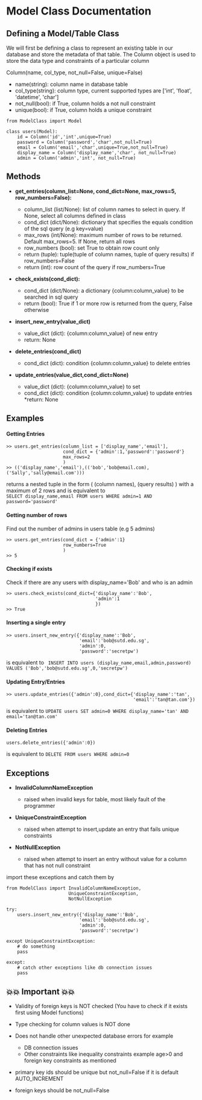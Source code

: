 # Model Class Documentation
## Defining a Model/Table Class

We will first be defining a class to represent an existing table in our database and store the metadata of that table.
The Column object is used to store the data type and constraints of a particular column

Column(name, col_type, not_null=False, unique=False)
- name(string): column name in database table
- col_type(string): column type, current supported types are ['int', 'float', 'datetime', 'char']
- not_null(bool): if True, column holds a not null constraint
- unique(bool): if True, column holds a unique constraint

```
from ModelClass import Model

class users(Model):
    id = Column('id','int',unique=True)
    password = Column('password','char',not_null=True)
    email = Column('email','char',unique=True,not_null=True)
    display_name = Column('display_name','char', not_null=True)
    admin = Column('admin','int', not_null=True)
```

## Methods
* **get_entries(column_list=None, cond_dict=None, max_rows=5, row_numbers=False):**
    * column_list (list/None): list of column names to select in query. If None, select all columns defined in class
    * cond_dict (dict/None): dictionary that specifies the equals condition of the sql query (e.g key=value)
    * max_rows (int/None): maximum number of rows to be returned. Default max_rows=5. If None, return all rows
    * row_numbers (bool): set True to obtain row count only
    * return (tuple): tuple(tuple of column names, tuple of query results) if row_numbers=False
    * return (int): row count of the query if row_numbers=True

* **check_exists(cond_dict):**
    * cond_dict (dict/None): a dictionary {column:column_value} to be searched in sql query
    * return (bool): True if 1 or more row is returned from the query, False otherwise

* **insert_new_entry(value_dict)**
    * value_dict (dict): {column:column_value} of new entry
    * return: None

* **delete_entries(cond_dict)**
    * cond_dict (dict): condition {column:column_value} to delete entries

* **update_entries(value_dict,cond_dict=None)**
    * value_dict (dict): {column:column_value} to set
    * cond_dict (dict): condition {column:column_value} to update entries
    *return: None

## Examples
#### Getting Entries

```
>> users.get_entries(column_list = ['display_name','email'],
                     cond_dict = {'admin':1,'password':'password'}
                     max_rows=2
                     )
>> (('display_name','email'),(('bob','bob@email.com),('Sally','sally@email.com')))

```
returns a nested tuple in the form ( (column names), (query results) ) with a maximum of 2 rows
and is equivalent to               
```SELECT display_name,email FROM users WHERE admin=1 AND password='password'```

#### Getting number of rows
Find out the number of admins in users table (e.g 5 admins)

```
>> users.get_entries(cond_dict = {'admin':1}
                     row_numbers=True
                     )
>> 5
```

#### Checking if exists
Check if there are any users with display_name='Bob' and who is an admin
```
>> users.check_exists(cond_dict={'display_name':'Bob',
                                 'admin':1
                                 })
>> True
```

#### Inserting a single entry
```
>> users.insert_new_entry({'display_name':'Bob',
                           'email':'bob@sutd.edu.sg',
                           'admin':0,
                           'password':'secretpw')
```
is equivalent to
``` INSERT INTO users (display_name,email,admin,password) VALUES ('Bob','bob@sutd.edu.sg',0,'secretpw')```

#### Updating Entry/Entries
```
>> users.update_entries({'admin':0},cond_dict={'display_name':'tan',
                                               'email':'tan@tan.com'})
```
is equivalent to
```UPDATE users SET admin=0 WHERE display_name='tan' AND email='tan@tan.com'```

#### Deleting Entries
```
users.delete_entries({'admin':0})
```
is equivalent to
```DELETE FROM users WHERE admin=0```

## Exceptions
- **InvalidColumnNameException**
    - raised when invalid keys for table, most likely fault of the programmer

- **UniqueConstraintException**
    - raised when attempt to insert,update an entry that fails unique constraints

- **NotNullException**
    - raised when attempt to insert an entry without value for a column that has not null constraint

import these exceptions and catch them by
```
from ModelClass import InvalidColumnNameException,
                       UniqueConstraintException,
                       NotNullException

try:
    users.insert_new_entry({'display_name':'Bob',
                           'email':'bob@sutd.edu.sg',
                           'admin':0,
                           'password':'secretpw')

except UniqueConstraintException:
    # do something
    pass

except:
    # catch other exceptions like db connection issues
    pass
```


## :collision::collision: **Important** :collision::collision:

- Validity of foreign keys is NOT checked
    (You have to check if it exists first using Model functions)
- Type checking for column values is NOT done
- Does not handle other unexpected database errors for example
    - DB connection issues
    - Other constraints like inequality constraints example age>0
        and foreign key constraints as mentioned

- primary key ids should be unique but not_null=False if it is default AUTO_INCREMENT
- foreign keys should be not_null=False

